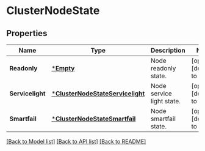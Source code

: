 # ClusterNodeState

## Properties
Name | Type | Description | Notes
------------ | ------------- | ------------- | -------------
**Readonly** | [***Empty**](Empty.md) | Node readonly state. | [optional] [default to null]
**Servicelight** | [***ClusterNodeStateServicelight**](ClusterNodeStateServicelight.md) | Node service light state. | [optional] [default to null]
**Smartfail** | [***ClusterNodeStateSmartfail**](ClusterNodeStateSmartfail.md) | Node smartfail state. | [optional] [default to null]

[[Back to Model list]](../README.md#documentation-for-models) [[Back to API list]](../README.md#documentation-for-api-endpoints) [[Back to README]](../README.md)


